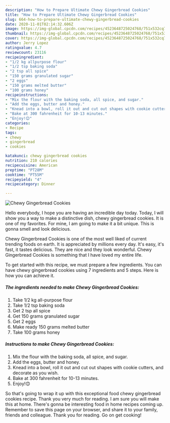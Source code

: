 ```yaml
---
description: "How to Prepare Ultimate Chewy Gingerbread Cookies"
title: "How to Prepare Ultimate Chewy Gingerbread Cookies"
slug: 664-how-to-prepare-ultimate-chewy-gingerbread-cookies
date: 2020-11-01T02:14:32.606Z
image: https://img-global.cpcdn.com/recipes/4523648725024768/751x532cq70/chewy-gingerbread-cookies-recipe-main-photo.jpg
thumbnail: https://img-global.cpcdn.com/recipes/4523648725024768/751x532cq70/chewy-gingerbread-cookies-recipe-main-photo.jpg
cover: https://img-global.cpcdn.com/recipes/4523648725024768/751x532cq70/chewy-gingerbread-cookies-recipe-main-photo.jpg
author: Jerry Lopez
ratingvalue: 4.7
reviewcount: 23116
recipeingredient:
- "1/2 kg allpurpose flour"
- "1/2 tsp baking soda"
- "2 tsp all spice"
- "150 grams granulated sugar"
- "2 eggs"
- "150 grams melted butter"
- "100 grams honey"
recipeinstructions:
- "Mix the flour with the baking soda, all spice, and sugar."
- "Add the eggs, butter and honey."
- "Knead into a bowl, roll it out and cut out shapes with cookie cutters, and decorate as you wish."
- "Bake at 300 fahrenheit for 10-13 minutes."
- "Enjoy!😊"
categories:
- Recipe
tags:
- chewy
- gingerbread
- cookies

katakunci: chewy gingerbread cookies 
nutrition: 210 calories
recipecuisine: American
preptime: "PT28M"
cooktime: "PT55M"
recipeyield: "4"
recipecategory: Dinner

---
```



![Chewy Gingerbread Cookies](https://img-global.cpcdn.com/recipes/4523648725024768/751x532cq70/chewy-gingerbread-cookies-recipe-main-photo.jpg)

Hello everybody, I hope you are having an incredible day today. Today, I will show you a way to make a distinctive dish, chewy gingerbread cookies. It is one of my favorites. For mine, I am going to make it a bit unique. This is gonna smell and look delicious.



Chewy Gingerbread Cookies is one of the most well liked of current trending foods on earth. It is appreciated by millions every day. It's easy, it's fast, it tastes delicious. They are nice and they look wonderful. Chewy Gingerbread Cookies is something that I have loved my entire life.


To get started with this recipe, we must prepare a few ingredients. You can have chewy gingerbread cookies using 7 ingredients and 5 steps. Here is how you can achieve it.

<!--inarticleads1-->

##### The ingredients needed to make Chewy Gingerbread Cookies:

1. Take 1/2 kg all-purpose flour
1. Take 1/2 tsp baking soda
1. Get 2 tsp all spice
1. Get 150 grams granulated sugar
1. Get 2 eggs
1. Make ready 150 grams melted butter
1. Take 100 grams honey




<!--inarticleads2-->

##### Instructions to make Chewy Gingerbread Cookies:

1. Mix the flour with the baking soda, all spice, and sugar.
1. Add the eggs, butter and honey.
1. Knead into a bowl, roll it out and cut out shapes with cookie cutters, and decorate as you wish.
1. Bake at 300 fahrenheit for 10-13 minutes.
1. Enjoy!😊




So that's going to wrap it up with this exceptional food chewy gingerbread cookies recipe. Thank you very much for reading. I am sure you will make this at home. There's gonna be interesting food in home recipes coming up. Remember to save this page on your browser, and share it to your family, friends and colleague. Thank you for reading. Go on get cooking!
